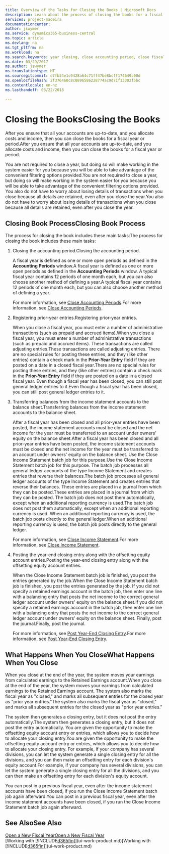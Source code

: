 ```yaml
---
title: Overview of the Tasks for Closing the Books | Microsoft Docs
description: Learn about the process of closing the books for a fiscal year or period, and what happens after you close at the end of a year.
services: project-madeira
documentationcenter: 
author: jswymer
ms.service: dynamics365-business-central
ms.topic: article
ms.devlang: na
ms.tgt_pltfrm: na
ms.workload: na
ms.search.keywords: year closing, close accounting period, close fiscal year, bank account detailed trial balance
ms.date: 03/29/2017
ms.author: jswymer
ms.translationtype: HT
ms.sourcegitcommit: d7fb34e1c9428a64c71ff47be8bcff174649c00d
ms.openlocfilehash: 2f376460c8c0896586228774ac9d71f13302f5bc
ms.contentlocale: en-nz
ms.lasthandoff: 03/22/2018

---
```

# <a name="closing-the-books"></a><span data-ttu-id="00a26-103">Closing the Books</span><span class="sxs-lookup"><span data-stu-id="00a26-103">Closing the Books</span></span>
<span data-ttu-id="00a26-104">After you ensure that all your accounts are up-to-date, and you allocate costs and income, then you can close the books for a fiscal year or period.</span><span class="sxs-lookup"><span data-stu-id="00a26-104">After you ensure that all your accounts are up-to-date, and you allocate costs and income, then you can close the books for a fiscal year or period.</span></span>

<span data-ttu-id="00a26-105">You are not required to close a year, but doing so will make working in the system easier for you because you will be able to take advantage of the convenient filtering options provided.</span><span class="sxs-lookup"><span data-stu-id="00a26-105">You are not required to close a year, but doing so will make working in the system easier for you because you will be able to take advantage of the convenient filtering options provided.</span></span> <span data-ttu-id="00a26-106">You also do not have to worry about losing details of transactions when you close because all details are retained, even after you close the year.</span><span class="sxs-lookup"><span data-stu-id="00a26-106">You also do not have to worry about losing details of transactions when you close because all details are retained, even after you close the year.</span></span>

## <a name="closing-book-process"></a><span data-ttu-id="00a26-107">Closing Book Process</span><span class="sxs-lookup"><span data-stu-id="00a26-107">Closing Book Process</span></span>
<span data-ttu-id="00a26-108">The process for closing the book includes these main tasks:</span><span class="sxs-lookup"><span data-stu-id="00a26-108">The process for closing the book includes these main tasks:</span></span>

1. <span data-ttu-id="00a26-109">Closing the accounting period.</span><span class="sxs-lookup"><span data-stu-id="00a26-109">Closing the accounting period.</span></span>

    <span data-ttu-id="00a26-110">A fiscal year is defined as one or more open periods as defined in the **Accounting Periods** window.</span><span class="sxs-lookup"><span data-stu-id="00a26-110">A fiscal year is defined as one or more open periods as defined in the **Accounting Periods** window.</span></span> <span data-ttu-id="00a26-111">A typical fiscal year contains 12 periods of one month each, but you can also choose another method of defining a year.</span><span class="sxs-lookup"><span data-stu-id="00a26-111">A typical fiscal year contains 12 periods of one month each, but you can also choose another method of defining a year.</span></span>

    <span data-ttu-id="00a26-112">For more information, see [Close Accounting Periods](year-close-account-periods.md).</span><span class="sxs-lookup"><span data-stu-id="00a26-112">For more information, see [Close Accounting Periods](year-close-account-periods.md).</span></span>
2. <span data-ttu-id="00a26-113">Registering prior-year entries.</span><span class="sxs-lookup"><span data-stu-id="00a26-113">Registering prior-year entries.</span></span>

    <span data-ttu-id="00a26-114">When you close a fiscal year, you must enter a number of administrative transactions (such as prepaid and accrued items).</span><span class="sxs-lookup"><span data-stu-id="00a26-114">When you close a fiscal year, you must enter a number of administrative transactions (such as prepaid and accrued items).</span></span> <span data-ttu-id="00a26-115">These transactions are called adjusting entries.</span><span class="sxs-lookup"><span data-stu-id="00a26-115">These transactions are called adjusting entries.</span></span> <span data-ttu-id="00a26-116">There are no special rules for posting these entries, and they (like other entries) contain a check mark in the **Prior-Year Entry** field if they are posted on a date in a closed fiscal year.</span><span class="sxs-lookup"><span data-stu-id="00a26-116">There are no special rules for posting these entries, and they (like other entries) contain a check mark in the **Prior-Year Entry** field if they are posted on a date in a closed fiscal year.</span></span> <span data-ttu-id="00a26-117">Even though a fiscal year has been closed, you can still post general ledger entries to it.</span><span class="sxs-lookup"><span data-stu-id="00a26-117">Even though a fiscal year has been closed, you can still post general ledger entries to it.</span></span>
3. <span data-ttu-id="00a26-118">Transferring balances from the income statement accounts to the balance sheet.</span><span class="sxs-lookup"><span data-stu-id="00a26-118">Transferring balances from the income statement accounts to the balance sheet.</span></span>

    <span data-ttu-id="00a26-119">After a fiscal year has been closed and all prior-year entries have been posted, the income statement accounts must be closed and the net income for the year must be transferred to an account under owners' equity on the balance sheet.</span><span class="sxs-lookup"><span data-stu-id="00a26-119">After a fiscal year has been closed and all prior-year entries have been posted, the income statement accounts must be closed and the net income for the year must be transferred to an account under owners' equity on the balance sheet.</span></span> <span data-ttu-id="00a26-120">Use the Close Income Statement batch job for this purpose.</span><span class="sxs-lookup"><span data-stu-id="00a26-120">Use the Close Income Statement batch job for this purpose.</span></span> <span data-ttu-id="00a26-121">The batch job processes all general ledger accounts of the type Income Statement and creates entries that reverse their balances.</span><span class="sxs-lookup"><span data-stu-id="00a26-121">The batch job processes all general ledger accounts of the type Income Statement and creates entries that reverse their balances.</span></span> <span data-ttu-id="00a26-122">These entries are placed in a journal from which they can be posted.</span><span class="sxs-lookup"><span data-stu-id="00a26-122">These entries are placed in a journal from which they can be posted.</span></span> <span data-ttu-id="00a26-123">The batch job does not post them automatically, except when an additional reporting currency is used.</span><span class="sxs-lookup"><span data-stu-id="00a26-123">The batch job does not post them automatically, except when an additional reporting currency is used.</span></span> <span data-ttu-id="00a26-124">When an additional reporting currency is used, the batch job posts directly to the general ledger.</span><span class="sxs-lookup"><span data-stu-id="00a26-124">When an additional reporting currency is used, the batch job posts directly to the general ledger.</span></span>

    <span data-ttu-id="00a26-125">For more information, see [Close Income Statement](year-close-income-statement.md).</span><span class="sxs-lookup"><span data-stu-id="00a26-125">For more information, see [Close Income Statement](year-close-income-statement.md).</span></span>
4. <span data-ttu-id="00a26-126">Posting the year-end closing entry along with the offsetting equity account entries.</span><span class="sxs-lookup"><span data-stu-id="00a26-126">Posting the year-end closing entry along with the offsetting equity account entries.</span></span>

    <span data-ttu-id="00a26-127">When the Close Income Statement batch job is finished, you post the entries generated by the job.</span><span class="sxs-lookup"><span data-stu-id="00a26-127">When the Close Income Statement batch job is finished, you post the entries generated by the job.</span></span> <span data-ttu-id="00a26-128">If you did not specify a retained earnings account in the batch job, then enter one line with a balancing entry that posts the net income to the correct general ledger account under owners' equity on the balance sheet.</span><span class="sxs-lookup"><span data-stu-id="00a26-128">If you did not specify a retained earnings account in the batch job, then enter one line with a balancing entry that posts the net income to the correct general ledger account under owners' equity on the balance sheet.</span></span> <span data-ttu-id="00a26-129">Finally, post the journal.</span><span class="sxs-lookup"><span data-stu-id="00a26-129">Finally, post the journal.</span></span>

    <span data-ttu-id="00a26-130">For more information, see [Post Year-End Closing Entry](year-how-post-year-end-close-entry.md).</span><span class="sxs-lookup"><span data-stu-id="00a26-130">For more information, see [Post Year-End Closing Entry](year-how-post-year-end-close-entry.md).</span></span>

## <a name="what-happens-when-you-close"></a><span data-ttu-id="00a26-131">What Happens When You Close</span><span class="sxs-lookup"><span data-stu-id="00a26-131">What Happens When You Close</span></span>
<span data-ttu-id="00a26-132">When you close at the end of the year, the system moves your earnings from calculated earnings to the Retained Earnings account.</span><span class="sxs-lookup"><span data-stu-id="00a26-132">When you close at the end of the year, the system moves your earnings from calculated earnings to the Retained Earnings account.</span></span> <span data-ttu-id="00a26-133">The system also marks the fiscal year as "closed," and marks all subsequent entries for the closed year as "prior year entries."</span><span class="sxs-lookup"><span data-stu-id="00a26-133">The system also marks the fiscal year as "closed," and marks all subsequent entries for the closed year as "prior year entries."</span></span>

<span data-ttu-id="00a26-134">The system then generates a closing entry, but it does not post the entry automatically.</span><span class="sxs-lookup"><span data-stu-id="00a26-134">The system then generates a closing entry, but it does not post the entry automatically.</span></span> <span data-ttu-id="00a26-135">You are given the opportunity to make the offsetting equity account entry or entries, which allows you to decide how to allocate your closing entry.</span><span class="sxs-lookup"><span data-stu-id="00a26-135">You are given the opportunity to make the offsetting equity account entry or entries, which allows you to decide how to allocate your closing entry.</span></span> <span data-ttu-id="00a26-136">For example, if your company has several divisions, you can let the system generate a single closing entry for all the divisions, and you can then make an offsetting entry for each division's equity account.</span><span class="sxs-lookup"><span data-stu-id="00a26-136">For example, if your company has several divisions, you can let the system generate a single closing entry for all the divisions, and you can then make an offsetting entry for each division's equity account.</span></span>

<span data-ttu-id="00a26-137">You can post in a previous fiscal year, even after the income statement accounts have been closed, if you run the Close Income Statement batch job again afterward.</span><span class="sxs-lookup"><span data-stu-id="00a26-137">You can post in a previous fiscal year, even after the income statement accounts have been closed, if you run the Close Income Statement batch job again afterward.</span></span>

## <a name="see-also"></a><span data-ttu-id="00a26-138">See Also</span><span class="sxs-lookup"><span data-stu-id="00a26-138">See Also</span></span>
[<span data-ttu-id="00a26-139">Open a New Fiscal Year</span><span class="sxs-lookup"><span data-stu-id="00a26-139">Open a New Fiscal Year</span></span>](finance-how-open-new-fiscal-year.md)  
<span data-ttu-id="00a26-140">[Working with [!INCLUDE[d365fin](includes/d365fin_md.md)]](ui-work-product.md)</span><span class="sxs-lookup"><span data-stu-id="00a26-140">[Working with [!INCLUDE[d365fin](includes/d365fin_md.md)]](ui-work-product.md)</span></span>

